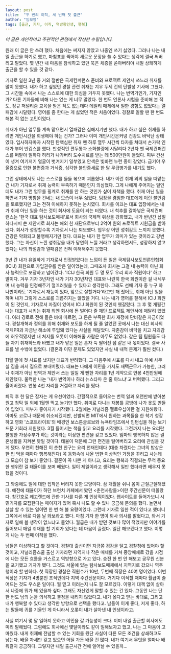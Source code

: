 ```yaml
---
layout: post
title:  "두 번의 이직, 세 번째 첫 출근"
author: "임보영"
tags: [출근, 기자, 이직, 역방향인생, 행복]
---
```


_이 글은 개인적이고 주관적인 관점에서 작성한 수필입니다._


원래 이 글은 안 쓰려 했다. 처음에는 써지지 않았고 나중엔 쓰기 싫었다. 그러나 나는 내일 출근을 하기로 했고, 마침표를 찍어야 새로운 문장을 쓸 수 있다는 생각에 결국 써버리고 말았다. 몇 년간 내 마음을 잠식하고 있던 묵은 체증을 쏟아버려야 내일 상쾌하게 출근을 할 수 있을 것 같다.

기자로 일한 3년 중 거의 절반은 국제컨퍼런스 준비와 프로젝트 제안서 쓰느라 취재를 많이 못했다. 내가 하고 싶었던 경찰 관련 취재는 겨우 두세 건의 단발성 기사에 그쳤다. 그 시간들 속에서 나는 스스로에 대한 의심을 거두지 못했다. 나는 번역기인가, 기자인가? 다른 기자들에 비해 나는 없는 게 너무 많았다. 한 번도 언론사 시험을 준비해 본 적도, 정규 저널리즘 교육을 받은 적도 없는데다 데일리 매체에서 일한 경험도 없었다는 열패감에 시달렸다. 영어를 좀 한다는 게 싫었던 적은 처음이었다. 경찰로 일할 땐 한 번도 해본 적 없는 고민이었다.

취재가 아닌 업무를 계속 맡으면서 열패감은 심해지기만 했다. 내가 하고 싶은 취재를 하려면 개인시간을 희생해야 하는 건가? 그러나 이미 개인시간은커녕 건강도 바닥난 상태였다. 입사하자마자 시작된 탄핵심판 취재 땐 하루 열두 시간씩 타자를 쳐대서 손가락 인대가 부어 반깁스를 했다. 만성적인 편두통과 소화불량에 시달리다 2년차 땐 국제컨퍼런스를 떠맡아 일하다 허리가 나가버려 도수치료를 받는 데 500만원이 들었다. 피부 건선이 생겨 여기저기 얼굴이 벗겨지기 일쑤였고 안색은 빛바랜 누런 종이 같았다. 급기야 우울증으로 인한 불면증과 거식증, 심각한 불안증세로 한 달 무급병가를 내기도 했다. 

그런 상태에서도 나는 스스로를 들들 볶으며 괴롭혔다. 내가 이런 취재 외의 일을 떠맡는 건 내가 기자로서 취재 능력이 부족하기 때문인지 의심했다. 그게 나에게 주어지는 일인데도 내가 그런 업무를 핑계로 취재를 안 하는 것인가 싶어 자책을 했다. 취재 아닌 일을 하면서 기자 명함을 건네는 내 모습이 너무 싫었다. 팀장을 겸임한 대표에게 이런 불안감을 토로했지만 그는 전혀 이해하지 못하는 눈치였다. 회사를 이끄는 대표 입장에서는 내가 취재 아닌 일을 하는 것이 회사에 도움이 되는 터였다. 내 척추를 갈아넣은 국제컨퍼런스는 '한국 대표 탐사보도매체'로서 회사의 국제적 위상을 강화했고, 내가 반년간 삽질하다시피 쓴 제안서로 회사는 해외 한 재단으로부터 2억여 원의 프로젝트 지원금을 받아냈다. 회사가 성장할수록 기자로서 나는 퇴보했다. 업무상 어떤 성취감도 느끼지 못했다. 건강은 악화되고 불행해지기만 했다. 대표는 내가 한 업무가 의미가 있는 것이라고 강변했다. 그는 자신이 느낀 성취감을 내가 당연히 느낄 거라고 생각하면서도, 성장하지 않고 있다는 나의 좌절감과 열패감은 전혀 이해해주지 못했다. 

3년 간 내가 유일하게 기자로서 인정받았다는 느낌이 든 일은 국제탐사보도언론인협회(ICIJ) 회원으로 가입권유를 받은 일이었는데, 그때조차 회사는 그걸 내 능력이 아닌 회사 능력으로 포장하고 넘어갔다. 'ICIJ 한국 회원 두 명 모두 우리 회사 직원이다' 하고 말이다. 겨우 기자 3년차인 내가 기자 30년차인 대표와 나란히 한국 회원이란 걸 내세우며 내 능력을 인정해주기 껄끄러웠을 수 있다고 생각한다. 그래도 선배 기자 중 누구 하나만이라도 '기자로서 재능이 있다, 앞으로 잘할거다'라고만 해 줬어도, 취재 아닌 일을 하며 내가 그렇게 스스로를 괴롭히지는 않았을 거다. 나는 내가 영어를 잘해서 ICIJ 회원이 된 것인지, 기자로서 자질이 있어서 ICIJ 회원이 된 것인지 헷갈렸다. 그 후 몇 개월간 나는 대표가 시키는 취재 외엔 회사에 돈 벌어다 줄 재단 프로젝트 제안서에 매달려 있었다. 여러 경로로 전해 들은 바에 따르면, 그 돈은 부족한 회사 재정에 단비같은 자금이었다. 경찰개혁과 정의를 위해 취재와 보도를 하게 될 줄 알았던 곳에서 나는 대신 회사의 국제PR과 자금난 해소에 투입돼 있다는 사실을 깨달았다. 자존감이 바닥을 치고 자괴감에 허우적댔지만 내 처지를 오롯이 이해해줄 사람은 아무도 없었다. 같은 팀 팀원들도 다들 자기 취재하느라 바빴고 내가 맡은 일은 혼자 뚝 딸어진 섬 같은 내 몫이었다. 결국 사표를 낼 수밖에 없었다. (결혼과 이민 문제도 있었지만 사실 내 내적 문제가 훨씬 컸다.)

11월 말에 첫 사표를 냈지만 대표가 반려했다. 그 다음주에 사표를 다시 내고 아예 사무실 짐을 싸서 집으로 보내버렸다. 대표는 나에게 이민을 가서도 재택근무가 가능한, 그러나 취재가 아닌 번역과 제안서 쓰는 일일 게 뻔한 자리를 1년 계약으로 연봉 4천만원에 제안했다. 울컥한 나는 '내가 번역이나 하러 뉴스타파 온 줄 아느냐'고 버럭했다. 그리고 울어버렸다. 연봉 4천 자리를 거절하고 자리를 떴다. 

퇴직 후 한 달은 잠자는 게 우선이었다. 간헐적으로 들어오는 번역 일과 오랜만에 받아본 원고 청탁 일 외에 1월엔 먹고 놀기만 했다. 취미로 다니는 재봉틀 공방에 나가 옷도 만들어 입었다. 피부가 좋아지기 시작했다. 2월에는 저널리즘 펠로우십이란 걸 지원해봤다. 아마도 코로나 때문에 취소되겠지만, 선발되면 MIT에서 원하는 과목들을 한 학기 청강하고 영화 '스포트라이트'의 배경인 보스톤글로브와 뉴욕타임즈에서 인턴십을 하는 보기 드문 기회라 지원했다. 3월 들어서는 책을 읽고 요리를 시작했다. 그전까지 나는 요리란 불행한 가정주부가 하는 것이라는 이상한 편견을 갖고 있었다. 엄마의 행복하지 않은 결혼생활을 지켜본 탓일 것이다. 태율이 덕분에 그런 편견을 털어버리고 요리에 관심을 갖게 됐다. 우연히 친해진 이 춘천 친구는 요리 천재인데다 (대충 차렸다는 그녀의 밥상은 한 입 먹을 때마다 행복해진다) 꼭 동화속에 나올 법한 이상적인 가정을 꾸리고 사는데 그 모습이 참 보기 좋았다. 결혼이 꼭 나쁜 게 아니고, 요리는 행복과 직결되는 무척 중요한 행위란 걸 태율이를 보며 배웠다. 일이 제일이라고 생각해서 일만 했더라면 배우지 못했을 것이다. 

그 와중에도 일에 대한 집착은 버리지 못한 모양이다. 삼 개월을 쉬니 몸이 근질근질해졌다. 예전에 태율이가 하던 브런치 카페에서 봤던 <춘천사람들>이란 주간신문이 떠올랐다. 창간호로 레고렌드에 관한 기사를 다룬 게 인상적이었다. 웹사이트를 들어가보니 시민기자를 모집한다는 페이지가 있어 혹시 나도 할 수 있나 궁금해 문의를 했다. 놀면서 살살 할 수 있는 일이면 한 번 해 볼 요량이었다. 그런데 기자로 일한 적이 있다고 했더니 그쪽에서 바로 다음 날 와보라고 했다. 마침 기자 한 명이 퇴사 의사를 밝혔다고, 와서 기자로 일해 볼 생각이 없느냐고 물었다. 월급은 내가 받던 것보다 많이 적었지만 이야기를 들어보니 매일 취재를 할 기회가 있다는 데 마음이 끌렸다. 일단 해보겠다고 했다. 이렇게 나는 두 번째 이직을 했다. 

남들은 이상하다고 할 것이다. 경찰대 출신이면 지금쯤 경감을 달고 경찰청에 있어야 할 것이고, 저널리즘스쿨 출신 기자라면 지역지나 작은 매체를 거쳐 중앙매체로 갔을 시점에 나는 모든 흐름을 거스르고 역방향으로 가고 있다. 승진 한 번 안 해보고 공무원 신분을 포기했고 기자가 됐다. 그것도 서울에 있는 탐사보도매체에서 지역지로 갔으니 역주행이라 할 만하다. 첫 직장인 경찰은 직원수가 10만, 두번째 직장은 40여 명이었다. 이번 직장은 기자가 4명뿐인 조직인데다 지역 주간신문이다. 거기다 이직할 때마다 월급이 줄어드는 것도 우스운 일이다. 뭘 믿고 이러는지 나도 잘 모르겠다. 이렇게 대책 없이 살아서 나중에 뭐가 돼 있을까 싶다. 그래도 자신있게 말할 수 있는 건 있다. 그동안 나는 단 한 번도 남의 눈을 의식하고 결정을 내리지 않았다고. 내가 옳다고 믿는 바대로, 그리고 내가 행복할 수 있다고 생각한 방향으로 선택을 했다고. 남들이 이게 좋다, 저게 좋다, 하는 말들에 귀를 기울인 게 아니라서 오롯이 내가 살아낸 내 인생이라고. 

사실 여기서 몇 달 일하지 못하고 이민을 갈 가능성이 크다. 이미 내일 출근할 회사에도 미리 말해뒀다. 그럼에도 회사에선 몇달이라도 같이 일해보자고 했고, 나는 그 마음이 고마웠다. 내게 취재에 전념할 수 있는 기회를 줬단 사실이 다른 모든 조건을 상쇄하고도 남는다. 배울 자세만 갖고 있으면 어딜 가든 배울 건 많다. 내가 여기서 무엇을 얼마나 배워갈지 궁금하다. 그렇지만 내일 출근시간 전에 일어날 수 있을까...
